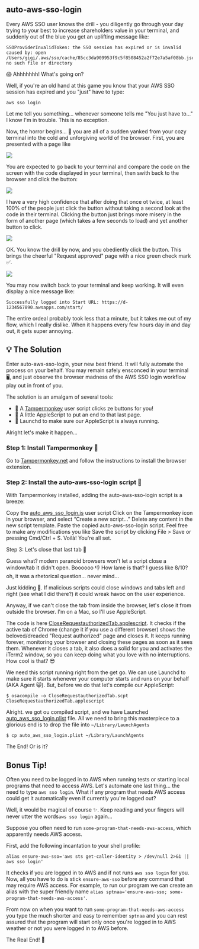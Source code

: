 ## auto-aws-sso-login

Every AWS SSO user knows the drill - you diligently go through your day trying to your best to increase
shareholders value in your terminal, and suddenly out of the blue you get an uplifting message like:

```
SSOProviderInvalidToken: the SSO session has expired or is invalid
caused by: open /Users/gigi/.aws/sso/cache/85cc3da909953f9c5f8508452a2f72e7a5af08bb.json: no such file or directory
```

😱 Ahhhhhhh! What's going on?

Well, if you're an old hand at this game you know that your AWS SSO session has expired and you "just" have to type:

```
aws sso login
```

Let me tell you something... whenever someone tells me "You just have to..." I know I'm in trouble. This is no exception. 

Now, the horror begins... 👿  you are all of a sudden yanked from your cozy terminal into
the cold and unforgiving world of the browser. First, you are presented with a page like

![](images/page1.png)

You are expected to go back to your terminal and compare the code on the screen with the code displayed in your 
terminal, then swith back to the browser and click the button:

![](images/terminal_message.png)

I have a very high confidence that after doing that once ot twice, at least 100% of the people just click the button 
without taking a second look at the code in their terminal.
Clicking the button just brings more misery in the form of another page (which takes a few seconds to load) and
yet another button to click.

![](images/page2.png)

OK. You know the drill by now, and you obediently click the button. This brings the cheerful "Request approved" page 
with a nice green check mark ✅.

![](images/request_approved.png)

You may now switch back to your terminal and keep working. It will even display a nice message like:

```
Successfully logged into Start URL: https://d-1234567890.awsapps.com/start/
```

The entire ordeal probably took less that a minute, but it takes me out of my flow, which I really dislike. 
When it happens every few hours day in and day out, it gets super annoying.


## 💡 The Solution

Enter auto-aws-sso-login, your new best friend. It will fully automate the process on your behalf. You may remain safely 
ensconced in your terminal 🖥️, and just observe the browser madness of the AWS SSO login workflow
play out in front of you.
 

The solution is an amalgam of several tools:

- 🐒 A [Tampermonkey](https://www.tampermonkey.net/) user script clicks ze buttons for you!
- 🍏 A little AppleScript to put an end to that last page.
- 🚀 Launchd to make sure our AppleScript is always running.

Alright let's make it happen...

### Step 1: Install Tampermonkey 🐒

Go to [Tampermonkey.net](https://www.tampermonkey.net/) and follow the instructions to install the browser extension.

### Step 2: Install the auto-aws-sso-login script 📜

With Tampermonkey installed, adding the auto-aws-sso-login script is a breeze:

Copy the [auto_aws_sso_login.js](auto_aws_sso_login.js) user script
Click on the Tampermonkey icon in your browser, and select “Create a new script...”
Delete any content in the new script template.
Paste the copied auto-aws-sso-login script.
Feel free to make any modifications you like
Save the script by clicking File > Save or pressing Cmd/Ctrl + S.
Voilà! You're all set.

Step 3: Let's close that last tab 🍏

Guess what? modern paranoid browsers won't let a script close a window/tab it didn't open. Boooooo 👎
How lame is that? I guess like 8/10? oh, it was a rhetorical question... never mind...

Just kidding 🤡. If malicious scripts could close windows and tabs left and right (see what I did there?) it could 
wreak havoc on the user experience.

Anyway, if we can't close the tab from inside the browser, let's close it from outside the browser. I'm on a Mac,
so I'll use AppleScript. 

The code is here [CloseRequestauthorizedTab.applescript](CloseRequestauthorizedTab.applescript).
It checks if the active tab of Chrome (change it if you use a different browser) shows the beloved/dreaded
"Request authorized" page and closes it. It keeps running forever, monitoring your browser and closing these pages
as soon as it sees them. Whenever it closes a tab, it also does a solid for you and activates the iTerm2 window,
so you can keep doing what you love with no interruptions. How cool is that? 😎  

We need this script running right from the get go. We can use Launchd to make sure it starts whenever your
computer starts and runs on your behalf (AKA Agent 😺). But, before we do that let's compile our AppleScript:

```
$ osacompile -o CloseRequestauthorizedTab.scpt CloseRequestauthorizedTab.applescript
```

Alright. we got ou compiled script, and we have Launched [auto_aws_sso_login.plist](auto_aws_sso_login.plist) file.
All we need to bring this masterpiece to a glorious end is to drop the file into `~/Library/LaunchAgents`

```
$ cp auto_aws_sso_login.plist ~/Library/LaunchAgents
```

The End! Or is it?

## Bonus Tip!

Often you need to be logged in to AWS when running tests or starting local programs that need to access AWS.
Let's automate one last thing... the need to type `aws sso login`. What if any program that needs AWS access 
could get it automatically even if currently you're logged out?

Well, it would be magical of course ✨. Keep reading and your fingers will never utter the words`aws sso login` again...

Suppose you often need to run `some-program-that-needs-aws-access`, which apparently needs AWS access.

First, add the following incantation to your shell profile:

```
alias ensure-aws-sso='aws sts get-caller-identity > /dev/null 2>&1 || aws sso login'
```

It checks if you are logged in to AWS and if not runs `aws sso login` for you. Now, all you have to do
is stick `ensure-aws-sso` before any command that may require AWS access. For example, to run our program we can create
an alias with the super friendly name `alias sptnaa='ensure-aws-sso; some-program-that-needs-aws-access'`.

From now on when you want to run `some-program-that-needs-aws-access` you type the much shorter and easy to remember 
`sptnaa` and you can rest assured that the program will start only once you're logged in to AWS weather or not you
were logged in to AWS before.

The Real End! 🎉


